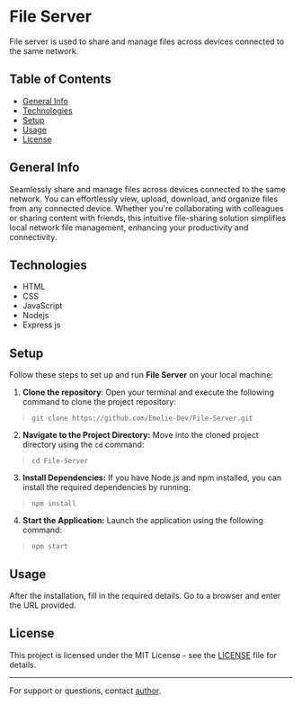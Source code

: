 
# File Server

File server is used to share and manage files across devices connected to the same network.


## Table of Contents

- [General Info](#General-Info)
- [Technologies](#Technologies)
- [Setup](#Setup)
- [Usage](#Usage)
- [License](#License)

## General Info

Seamlessly share and manage files across devices connected to the same network. You can effortlessly view, upload, download, and organize files from any connected device. Whether you're collaborating with colleagues or sharing content with friends, this intuitive file-sharing solution simplifies local network file management, enhancing your productivity and connectivity.


## Technologies

- HTML
- CSS
- JavaScript
- Nodejs
- Express js


## Setup

Follow these steps to set up and run **File Server** on your local machine:

1. **Clone the repository**: Open your terminal and execute the following command to clone the project repository:

>`git clone https://github.com/Emelie-Dev/File-Server.git`

2. **Navigate to the Project Directory:** Move into the cloned project directory using the `cd` command:

>`cd File-Server`

3. **Install Dependencies:** If you have Node.js and npm installed, you can install the required dependencies by running:

>`npm install`

4. **Start the Application:** Launch the application using the following command:

>`npm start`


## Usage

 After the installation, fill in the required details. Go to a browser and enter the URL provided. 
 
 
## License

This project is licensed under the MIT License - see the [LICENSE](LICENSE) file for details.


--- 

For support or questions, contact [author](MAILTO:godfatheremerie@gmail.com).

